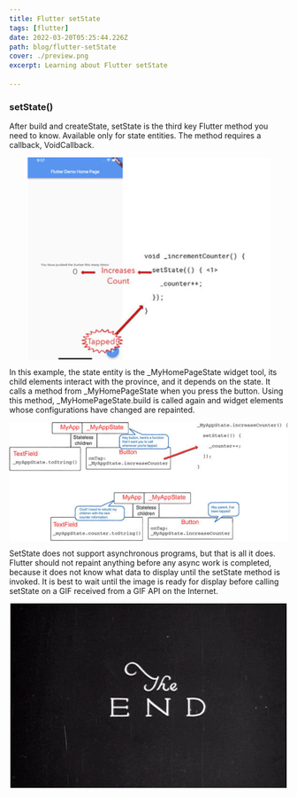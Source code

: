 ```yaml
---
title: Flutter setState
tags: [flutter]
date: 2022-03-20T05:25:44.226Z
path: blog/flutter-setState
cover: ./preview.png
excerpt: Learning about Flutter setState

---
```


### setState()

After build and createState, setState is the third key Flutter method you need to know. Available only for state entities. The method requires a callback, VoidCallback.

<img src="./ss1.jpg" alt="" style="display:block;margin:auto">

In this example, the state entity is the _MyHomePageState widget tool, its child elements interact with the province, and it depends on the state. It calls a method from _MyHomePageState when you press the button. Using this method, _MyHomePageState.build is called again and widget elements whose configurations have changed are repainted.

<img src="./ss2.jpg" alt="" style="display:block;margin:auto">

SetState does not support asynchronous programs, but that is all it does. Flutter should not repaint anything before any async work is completed, because it does not know what data to display until the setState method is invoked. It is best to wait until the image is ready for display before calling setState on a GIF received from a GIF API on the Internet.


<img src="./image.gif" alt="Image for the end of article" style="display:block;margin:auto">
